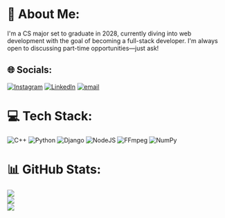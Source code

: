 # 💫 About Me:
I'm a CS major set to graduate in 2028, currently diving into web development with the goal of becoming a full-stack developer. I'm always open to discussing part-time opportunities—just ask! 


## 🌐 Socials:
[![Instagram](https://img.shields.io/badge/Instagram-%23E4405F.svg?logo=Instagram&logoColor=white)](https://instagram.com/https://www.instagram.com/a.d_ah/) [![LinkedIn](https://img.shields.io/badge/LinkedIn-%230077B5.svg?logo=linkedin&logoColor=white)](https://linkedin.com/in/https://www.linkedin.com/in/abdullah-elbedwehy/) [![email](https://img.shields.io/badge/Email-D14836?logo=gmail&logoColor=white)](mailto:abdullah.elbedwehy@gmail.com) 

# 💻 Tech Stack:
![C++](https://img.shields.io/badge/c++-%2300599C.svg?style=for-the-badge&logo=c%2B%2B&logoColor=white) ![Python](https://img.shields.io/badge/python-3670A0?style=for-the-badge&logo=python&logoColor=ffdd54) ![Django](https://img.shields.io/badge/django-%23092E20.svg?style=for-the-badge&logo=django&logoColor=white) ![NodeJS](https://img.shields.io/badge/node.js-6DA55F?style=for-the-badge&logo=node.js&logoColor=white) ![FFmpeg](https://shields.io/badge/FFmpeg-%23171717.svg?logo=ffmpeg&style=for-the-badge&labelColor=171717&logoColor=5cb85c) ![NumPy](https://img.shields.io/badge/numpy-%23013243.svg?style=for-the-badge&logo=numpy&logoColor=white)
# 📊 GitHub Stats:
![](https://github-readme-stats.vercel.app/api?username=AbdullhHassan&theme=dark&hide_border=false&include_all_commits=false&count_private=false)<br/>
![](https://github-readme-streak-stats.herokuapp.com/?user=AbdullhHassan&theme=dark&hide_border=false)<br/>
![](https://github-readme-stats.vercel.app/api/top-langs/?username=AbdullhHassan&theme=dark&hide_border=false&include_all_commits=false&count_private=false&layout=compact)

<!-- Proudly created with GPRM ( https://gprm.itsvg.in ) -->
